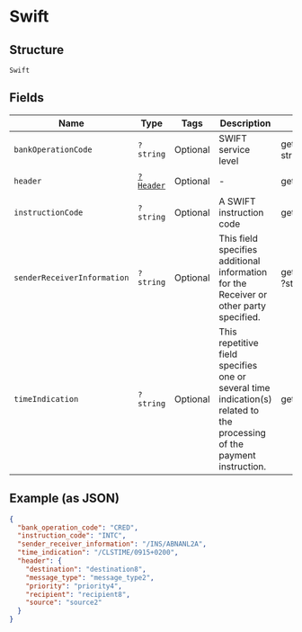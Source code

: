 
# Swift

## Structure

`Swift`

## Fields

| Name | Type | Tags | Description | Getter | Setter |
|  --- | --- | --- | --- | --- | --- |
| `bankOperationCode` | `?string` | Optional | SWIFT service level | getBankOperationCode(): ?string | setBankOperationCode(?string bankOperationCode): void |
| `header` | [`?Header`](../../doc/models/header.md) | Optional | - | getHeader(): ?Header | setHeader(?Header header): void |
| `instructionCode` | `?string` | Optional | A SWIFT instruction code | getInstructionCode(): ?string | setInstructionCode(?string instructionCode): void |
| `senderReceiverInformation` | `?string` | Optional | This field specifies additional information for the Receiver or other party specified. | getSenderReceiverInformation(): ?string | setSenderReceiverInformation(?string senderReceiverInformation): void |
| `timeIndication` | `?string` | Optional | This repetitive field specifies one or several time indication(s) related to the processing of the payment instruction. | getTimeIndication(): ?string | setTimeIndication(?string timeIndication): void |

## Example (as JSON)

```json
{
  "bank_operation_code": "CRED",
  "instruction_code": "INTC",
  "sender_receiver_information": "/INS/ABNANL2A",
  "time_indication": "/CLSTIME/0915+0200",
  "header": {
    "destination": "destination8",
    "message_type": "message_type2",
    "priority": "priority4",
    "recipient": "recipient8",
    "source": "source2"
  }
}
```

